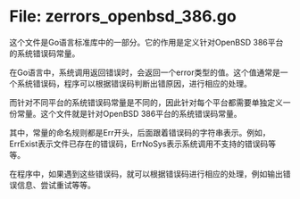 # File: zerrors_openbsd_386.go

这个文件是Go语言标准库中的一部分。它的作用是定义针对OpenBSD 386平台的系统错误码常量。

在Go语言中，系统调用返回错误时，会返回一个error类型的值。这个值通常是一个系统错误码，程序可以根据错误码判断出错原因，进行相应的处理。

而针对不同平台的系统错误码常量是不同的，因此针对每个平台都需要单独定义一份常量。这个文件就是针对OpenBSD 386平台的系统错误码常量。

其中，常量的命名规则都是Err开头，后面跟着错误码的字符串表示。例如，ErrExist表示文件已存在的错误码，ErrNoSys表示系统调用不支持的错误码等等。

在程序中，如果遇到这些错误码，就可以根据错误码进行相应的处理，例如输出错误信息、尝试重试等等。

